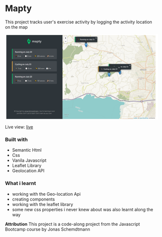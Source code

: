 # Mapty

This project tracks user's exercise activity by logging the activity location on the map

![](img/Screenshot.png)


Live view:  [live](https://mapty-8ms9w4x29-yaya-usman.vercel.app/)

### Built with

- Semantic Html
- Css
- Vanila Javascript
- Leaflet Library
- Geolocation API
### What i learnt

- working with the Geo-location Api
- creating components
- working with the leaflet library
- some new css properties i never knew about was also learnt along the way

**Attribution**
This project is a code-along project from the Javascript Bootcamp  course by Jonas Schemdtmann